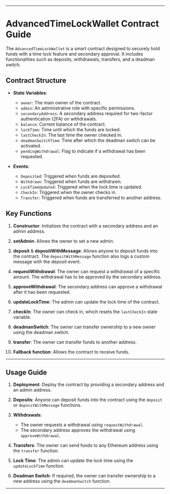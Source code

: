 
---

# AdvancedTimeLockWallet Contract Guide

The `AdvancedTimeLockWallet` is a smart contract designed to securely hold funds with a time lock feature and secondary approval. It includes functionalities such as deposits, withdrawals, transfers, and a deadman switch.

## Contract Structure

- **State Variables**:
  - `owner`: The main owner of the contract.
  - `admin`: An administrative role with specific permissions.
  - `secondaryAddress`: A secondary address required for two-factor authentication (2FA) on withdrawals.
  - `balance`: Current balance of the contract.
  - `lockTime`: Time until which the funds are locked.
  - `lastCheckIn`: The last time the owner checked in.
  - `deadmanSwitchTime`: Time after which the deadman switch can be activated.
  - `pendingWithdrawal`: Flag to indicate if a withdrawal has been requested.

- **Events**:
  - `Deposited`: Triggered when funds are deposited.
  - `Withdrawn`: Triggered when funds are withdrawn.
  - `LockTimeUpdated`: Triggered when the lock time is updated.
  - `CheckIn`: Triggered when the owner checks in.
  - `Transfer`: Triggered when funds are transferred to another address.

## Key Functions

1. **Constructor**:
   Initializes the contract with a secondary address and an admin address.

2. **setAdmin**:
   Allows the owner to set a new admin.

3. **deposit** & **depositWithMessage**:
   Allows anyone to deposit funds into the contract. The `depositWithMessage` function also logs a custom message with the deposit event.

4. **requestWithdrawal**:
   The owner can request a withdrawal of a specific amount. The withdrawal has to be approved by the secondary address.

5. **approveWithdrawal**:
   The secondary address can approve a withdrawal after it has been requested.

6. **updateLockTime**:
   The admin can update the lock time of the contract.

7. **checkIn**:
   The owner can check in, which resets the `lastCheckIn` state variable.

8. **deadmanSwitch**:
   The owner can transfer ownership to a new owner using the deadman switch. 

9. **transfer**:
   The owner can transfer funds to another address.

10. **Fallback function**:
   Allows the contract to receive funds.

---

## Usage Guide

1. **Deployment**:
   Deploy the contract by providing a secondary address and an admin address.

2. **Deposits**:
   Anyone can deposit funds into the contract using the `deposit` or `depositWithMessage` functions.

3. **Withdrawals**:
   - The owner requests a withdrawal using `requestWithdrawal`.
   - The secondary address approves the withdrawal using `approveWithdrawal`.

4. **Transfers**:
   The owner can send funds to any Ethereum address using the `transfer` function.

5. **Lock Time**:
   The admin can update the lock time using the `updateLockTime` function.

6. **Deadman Switch**:
   If required, the owner can transfer ownership to a new address using the `deadmanSwitch` function.

---
